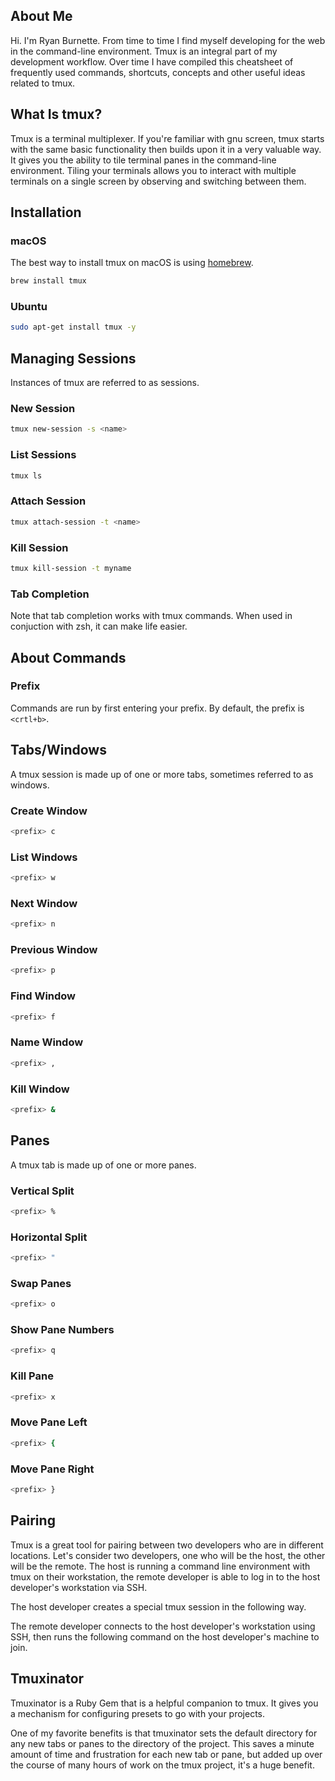 ## About Me

Hi. I'm Ryan Burnette. From time to time I find myself developing for the web
in the command-line environment. Tmux is an integral part of my development
workflow.  Over time I have compiled this cheatsheet of frequently used
commands, shortcuts, concepts and other useful ideas related to tmux.

## What Is tmux?

Tmux is a terminal multiplexer. If you're familiar with gnu screen, tmux starts
with the same basic functionality then builds upon it in a very valuable way.
It gives you the ability to tile terminal panes in the command-line
environment. Tiling your terminals allows you to interact with multiple
terminals on a single screen by observing and switching between them.

## Installation

### macOS

The best way to install tmux on macOS is using [homebrew](https://brew.io).

```bash
brew install tmux
```

### Ubuntu

```bash
sudo apt-get install tmux -y
```

## Managing Sessions

Instances of tmux are referred to as sessions.

### New Session

```bash
tmux new-session -s <name>
```

### List Sessions

```bash
tmux ls
```

### Attach Session

```bash
tmux attach-session -t <name>
```

### Kill Session

```bash
tmux kill-session -t myname
```

### Tab Completion

Note that tab completion works with tmux commands. When used in conjuction with zsh, it can make life easier.

## About Commands

### Prefix

Commands are run by first entering your prefix. By default, the prefix is `<crtl+b>`.

## Tabs/Windows

A tmux session is made up of one or more tabs, sometimes referred to as
windows.

### Create Window

```bash
<prefix> c
```

### List Windows

```bash
<prefix> w
```

### Next Window

```bash
<prefix> n
```
### Previous Window

```bash
<prefix> p
```

### Find Window

```bash
<prefix> f
```

### Name Window

```bash
<prefix> ,
```

### Kill Window

```bash
<prefix> &
```

## Panes

A tmux tab is made up of one or more panes.

### Vertical Split

```bash
<prefix> %
```

### Horizontal Split

```bash
<prefix> "
```

### Swap Panes

```bash
<prefix> o
```

### Show Pane Numbers

```bash
<prefix> q
```

### Kill Pane

```bash
<prefix> x
```

### Move Pane Left

```bash
<prefix> {
```

### Move Pane Right

```bash
<prefix> }
```

## Pairing

Tmux is a great tool for pairing between two developers who are in different
locations. Let's consider two developers, one who will be the host, the other
will be the remote. The host is running a command line environment with tmux on
their workstation, the remote developer is able to log in to the host
developer's workstation via SSH.

The host developer creates a special tmux session in the following way.

The remote developer connects to the host developer's workstation using SSH,
then runs the following command on the host developer's machine to join.

## Tmuxinator

Tmuxinator is a Ruby Gem that is a helpful companion to tmux. It gives you a
mechanism for configuring presets to go with your projects.

One of my favorite benefits is that tmuxinator sets the default directory for
any new tabs or panes to the directory of the project. This saves a minute
amount of time and frustration for each new tab or pane, but added up over the
course of many hours of work on the tmux project, it's a huge benefit.
